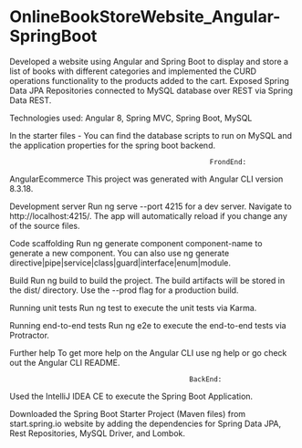 # OnlineBookStoreWebsite_Angular-SpringBoot

Developed a website using Angular and Spring Boot to display and store a list of books with different categories and implemented the CURD operations functionality to the products added to the cart. Exposed Spring Data JPA Repositories connected to MySQL database over REST via Spring Data REST. 

Technologies used: Angular 8, Spring MVC, Spring Boot, MySQL

In the starter files - You can find the database scripts to run on MySQL and the application properties for the spring boot backend.

                                                     FrondEnd:
AngularEcommerce
This project was generated with Angular CLI version 8.3.18.

Development server
Run ng serve --port 4215 for a dev server. Navigate to http://localhost:4215/. The app will automatically reload if you change any of the source files.

Code scaffolding
Run ng generate component component-name to generate a new component. You can also use ng generate directive|pipe|service|class|guard|interface|enum|module.

Build
Run ng build to build the project. The build artifacts will be stored in the dist/ directory. Use the --prod flag for a production build.

Running unit tests
Run ng test to execute the unit tests via Karma.

Running end-to-end tests
Run ng e2e to execute the end-to-end tests via Protractor.

Further help
To get more help on the Angular CLI use ng help or go check out the Angular CLI README.

                                                BackEnd:
Used the IntelliJ IDEA CE to execute the Spring Boot Application.

Downloaded the Spring Boot Starter Project (Maven files) from start.spring.io website by adding the dependencies for Spring Data JPA, Rest Repositories, MySQL Driver, and Lombok.



